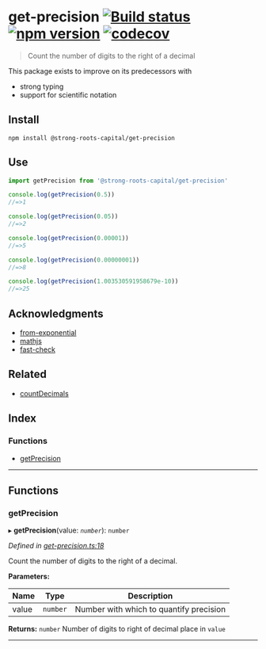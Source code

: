 
get-precision [![Build status](https://travis-ci.org/strong-roots-capital/get-precision.svg?branch=master)](https://travis-ci.org/strong-roots-capital/get-precision) [![npm version](https://img.shields.io/npm/v/@strong-roots-capital/get-precision.svg)](https://npmjs.org/package/@strong-roots-capital/get-precision) [![codecov](https://codecov.io/gh/strong-roots-capital/get-precision/branch/master/graph/badge.svg)](https://codecov.io/gh/strong-roots-capital/get-precision)
==========================================================================================================================================================================================================================================================================================================================================================================================================================================================================================

> Count the number of digits to the right of a decimal

This package exists to improve on its predecessors with

*   strong typing
*   support for scientific notation

Install
-------

```shell
npm install @strong-roots-capital/get-precision
```

Use
---

```typescript
import getPrecision from '@strong-roots-capital/get-precision'

console.log(getPrecision(0.5))
//=>1

console.log(getPrecision(0.05))
//=>2

console.log(getPrecision(0.00001))
//=>5

console.log(getPrecision(0.00000001))
//=>8

console.log(getPrecision(1.003530591958679e-10))
//=>25
```

Acknowledgments
---------------

*   [from-exponential](https://github.com/shrpne/from-exponential)
*   [mathjs](https://github.com/josdejong/mathjs)
*   [fast-check](https://github.com/dubzzz/fast-check)

Related
-------

*   [countDecimals](https://github.com/aleclarson/countDecimals)

## Index

### Functions

* [getPrecision](#getprecision)

---

## Functions

<a id="getprecision"></a>

###  getPrecision

▸ **getPrecision**(value: *`number`*): `number`

*Defined in [get-precision.ts:18](https://github.com/strong-roots-capital/get-precision/blob/5d491a3/src/get-precision.ts#L18)*

Count the number of digits to the right of a decimal.

**Parameters:**

| Name | Type | Description |
| ------ | ------ | ------ |
| value | `number` |  Number with which to quantify precision |

**Returns:** `number`
Number of digits to right of decimal place in `value`

___

